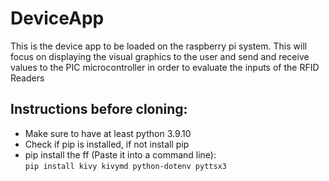 # DeviceApp
This is the device app to be loaded on the raspberry pi system. This will focus on displaying the visual graphics to the user and send and receive values to the PIC microcontroller in order to evaluate the inputs of the RFID Readers

## Instructions before cloning:
* Make sure to have at least python 3.9.10
* Check if pip is installed, if not install pip
* pip install the ff (Paste it into a command line): <br />
``` pip install kivy kivymd python-dotenv pyttsx3 ```